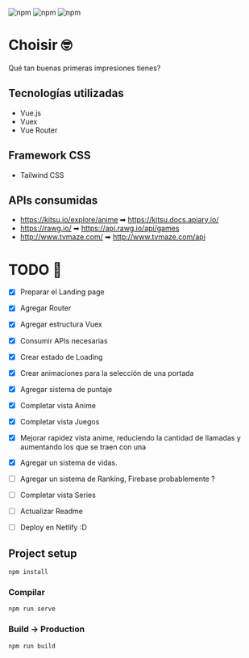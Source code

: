 ![npm](https://img.shields.io/badge/VueJS-v2.6.11-brightgreen) ![npm](https://img.shields.io/badge/Vuex-v3.2.0-green) ![npm](https://img.shields.io/badge/VueRouter-v3.3.4-yellowgreen)

# Choisir 🤓

Qué tan buenas primeras impresiones tienes?

## Tecnologías utilizadas

- Vue.js
- Vuex
- Vue Router

## Framework CSS

- Tailwind CSS

## APIs consumidas

- https://kitsu.io/explore/anime ➡ https://kitsu.docs.apiary.io/
- https://rawg.io/ ➡ https://api.rawg.io/api/games
- http://www.tvmaze.com/ ➡ http://www.tvmaze.com/api

# TODO 📜

- [x] Preparar el Landing page

- [x] Agregar Router

- [x] Agregar estructura Vuex

- [x] Consumir APIs necesarias

- [x] Crear estado de Loading

- [x] Crear animaciones para la selección de una portada

- [x] Agregar sistema de puntaje

- [x] Completar vista Anime

- [x] Completar vista Juegos

* [x] Mejorar rapidez vista anime, reduciendo la cantidad de llamadas y aumentando los que se traen con una

- [x] Agregar un sistema de vidas.

- [ ] Agregar un sistema de Ranking, Firebase probablemente ?

- [ ] Completar vista Series

- [ ] Actualizar Readme

- [ ] Deploy en Netlify :D

## Project setup

```
npm install
```

### Compilar

```
npm run serve
```

### Build -> Production

```
npm run build
```
